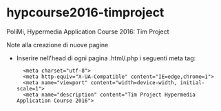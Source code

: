 # hypcourse2016-timproject
PoliMi, Hypermedia Application Course 2016: Tim Project

Note alla creazione di nuove pagine

- Inserire nell'head di ogni pagina .html/.php i seguenti meta tag:
    
        <meta charset="utf-8">
        <meta http-equiv="X-UA-Compatible" content="IE=edge,chrome=1">
        <meta name="viewport" content="width=device-width, initial-scale=1">
        <meta name="description" content="Tim Project Hypermedia Application Course 2016">
